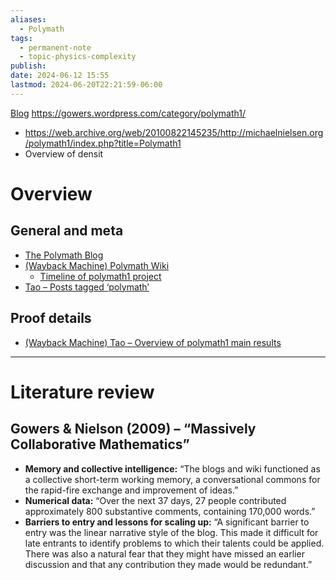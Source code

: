 ```yaml
---
aliases:
  - Polymath
tags:
  - permanent-note
  - topic-physics-complexity
publish: 
date: 2024-06-12 15:55
lastmod: 2024-06-20T22:21:59-06:00
---
```

[Blog](https://gowers.wordpress.com/)
https://gowers.wordpress.com/category/polymath1/

- https://web.archive.org/web/20100822145235/http://michaelnielsen.org/polymath1/index.php?title=Polymath1
- Overview of densit
# Overview

## General and meta

- [The Polymath Blog](https://polymathprojects.org/)
- [(Wayback Machine) Polymath Wiki](https://web.archive.org/web/20100829175159/http://michaelnielsen.org/polymath1/index.php?title=Main_Page)
	- [Timeline of polymath1 project](https://web.archive.org/web/20160308062451/http://michaelnielsen.org/polymath1/index.php?title=Timeline)
- [Tao – Posts tagged ‘polymath’](https://terrytao.wordpress.com/category/question/polymath/)
## Proof details

- [(Wayback Machine) Tao – Overview of polymath1 main results](https://web.archive.org/web/20110108040023/http://terrytao.wordpress.com/2009/04/02/polymath1-and-three-new-proofs-of-the-density-hales-jewett-theorem/)


---
# Literature review

## Gowers & Nielson (2009) – “Massively Collaborative Mathematics”

- **Memory and collective intelligence:** “The blogs and wiki functioned as a collective short-term working memory, a conversational commons for the rapid-fire exchange and improvement of ideas.”
- **Numerical data:** “Over the next 37 days, 27 people contributed approximately 800 substantive comments, containing 170,000 words.”
- **Barriers to entry and lessons for scaling up:** “A significant barrier to entry was the linear narrative style of the blog. This made it difficult for late entrants to identify problems to which their talents could be applied. There was also a natural fear that they might have missed an earlier discussion and that any contribution they made would be redundant.”

